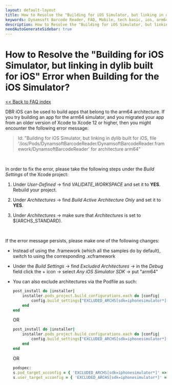 ```yaml
---
layout: default-layout
title: How to Resolve the "Building for iOS Simulator, but linking in dylib built for iOS" Error when Building for the iOS Simulator?
keywords: Dynamsoft Barcode Reader, FAQ, Mobile, tech basic, ios, arm64, simulator, exclude architectures
description: How to Resolve the "Building for iOS Simulator, but linking in dylib built for iOS" Error when Building for the iOS Simulator?
needAutoGenerateSidebar: true
---
```


# How to Resolve the "Building for iOS Simulator, but linking in dylib built for iOS" Error when Building for the iOS Simulator?

[<< Back to FAQ index](index.md)

DBR iOS can be used to build apps that belong to the arm64 architecture. If you try building an app for the arm64 simulator, and you migrated your app from an older version of Xcode to Xcode 12 or higher, then you might encounter the following error message:

> ld: "Building for iOS Simulator, but linking in dylib built for iOS, file '/ios/Pods/DynamsoftBarcodeReader/DynamsoftBarcodeReader.framework/DynamsoftBarcodeReader' for architecture arm64"

<br />

In order to fix the error, please take the following steps under the *Build Settings* of the Xcode project:

1. Under *User-Defined* -> find *VALIDATE_WORKSPACE* and set it to **YES**. Rebuild your project.

2. Under *Architectures* -> find *Build Active Architecture Only* and set it to **YES**.

3. Under *Architectures* -> make sure that *Architectures* is set to $(ARCHS_STANDARD).

<br />

If the error message persists, please make one of the following changes: 

- Instead of using the .framework (which all the samples do by default), switch to using the corresponding .xcframework

- Under the *Build Settings* -> find *Excluded Architectures* -> in the *Debug* field click the + icon -> select *Any iOS Simulator SDK* -> put "arm64"

- You can also exclude architectures via the Podfile as such:

    ```ruby
    post_install do |installer|
        installer.pods_project.build_configurations.each do |config|
            config.build_settings["EXCLUDED_ARCHS[sdk=iphonesimulator*]"] = "arm64"
        end
    end
    ```
    OR
    ```ruby
    post_install do |installer|
        installer.pods_project.build_configurations.each do |config|
            config.build_settings["EXCLUDED_ARCHS[sdk=iphonesimulator*]"] = "uname -m"
        end
    end
    ```
    OR
    ```ruby
    podspec:
    s.pod_target_xcconfig = { 'EXCLUDED_ARCHS[sdk=iphonesimulator*]' => 'arm64' }
    s.user_target_xcconfig = { 'EXCLUDED_ARCHS[sdk=iphonesimulator*]' => 'arm64' }
    ```
    